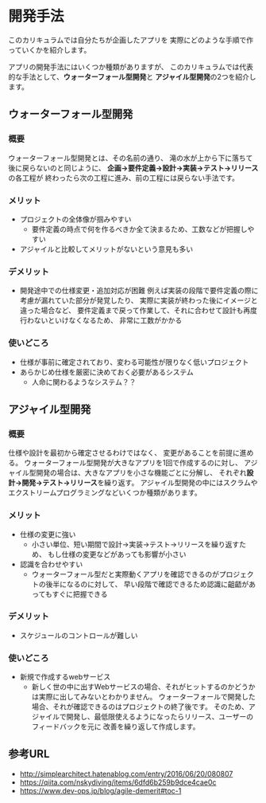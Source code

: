 # 開発手法
このカリキュラムでは自分たちが企画したアプリを
実際にどのような手順で作っていくかを紹介します。

アプリの開発手法にはいくつか種類がありますが、
このカリキュラムでは代表的な手法として、**ウォーターフォール型開発**と
**アジャイル型開発**の2つを紹介します。

## ウォーターフォール型開発

### 概要
ウォーターフォール型開発とは、その名前の通り、
滝の水が上から下に落ちて後に戻らないのと同じように、
**企画→要件定義→設計→実装→テスト→リリース**の各工程が
終わったら次の工程に進み、前の工程には戻らない手法です。

### メリット
- プロジェクトの全体像が掴みやすい
  - 要件定義の時点で何を作るべきか全て決まるため、工数などが把握しやすい
- アジャイルと比較してメリットがないという意見も多い

### デメリット
- 開発途中での仕様変更・追加対応が困難
  例えば実装の段階で要件定義の際に考慮が漏れていた部分が発覚したり、
  実際に実装が終わった後にイメージと違った場合など、
  要件定義まで戻って作業して、それに合わせて設計も再度行わないといけなくなるため、
  非常に工数がかかる

### 使いどころ
- 仕様が事前に確定されており、変わる可能性が限りなく低いプロジェクト
- あらかじめ仕様を厳密に決めておく必要があるシステム
  - 人命に関わるようなシステム？？


## アジャイル型開発

### 概要
仕様や設計を最初から確定させるわけではなく、
変更があることを前提に進める。
ウォーターフォール型開発が大きなアプリを1回で作成するのに対し、
アジャイル型開発の場合は、大きなアプリを小さな機能ごとに分解し、
それぞれ**設計→開発→テスト→リリース**を繰り返す。
アジャイル型開発の中にはスクラムやエクストリームプログラミングなどいくつか種類があります。

### メリット
- 仕様の変更に強い
  - 小さい単位、短い期間で設計→実装→テスト→リリースを繰り返すため、
    もし仕様の変更などがあっても影響が小さい
- 認識を合わせやすい
  - ウォーターフォール型だと実際動くアプリを確認できるのがプロジェクトの後半になるのに対して、
    早い段階で確認できるため認識に齟齬があってもすぐに把握できる

### デメリット
- スケジュールのコントロールが難しい

### 使いどころ
- 新規で作成するwebサービス
  - 新しく世の中に出すWebサービスの場合、それがヒットするのかどうかは実際に出してみないとわかりません。
    ウォーターフォールで開発した場合、それが確認できるのはプロジェクトの終了後です。
    そのため、アジャイルで開発し、最低限使えるようになったらリリース、ユーザーのフィードバックを元に
    改善を繰り返して作成します。

## 参考URL
- http://simplearchitect.hatenablog.com/entry/2016/06/20/080807
- https://qiita.com/nskydiving/items/6dfd6b259b9dce4cae0c
- https://www.dev-ops.jp/blog/agile-demerit#toc-1